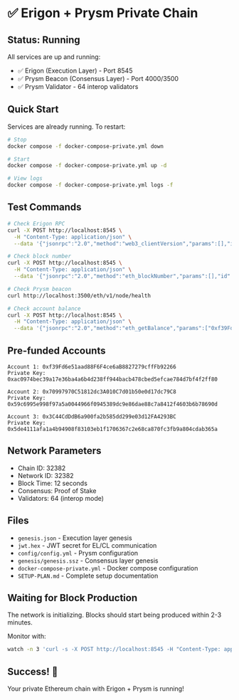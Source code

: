 # ✅ Erigon + Prysm Private Chain

## Status: Running

All services are up and running:
- ✅ Erigon (Execution Layer) - Port 8545
- ✅ Prysm Beacon (Consensus Layer) - Port 4000/3500
- ✅ Prysm Validator - 64 interop validators

## Quick Start

Services are already running. To restart:

```bash
# Stop
docker compose -f docker-compose-private.yml down

# Start
docker compose -f docker-compose-private.yml up -d

# View logs
docker compose -f docker-compose-private.yml logs -f
```

## Test Commands

```bash
# Check Erigon RPC
curl -X POST http://localhost:8545 \
  -H "Content-Type: application/json" \
  --data '{"jsonrpc":"2.0","method":"web3_clientVersion","params":[],"id":1}'

# Check block number
curl -X POST http://localhost:8545 \
  -H "Content-Type: application/json" \
  --data '{"jsonrpc":"2.0","method":"eth_blockNumber","params":[],"id":1}'

# Check Prysm beacon
curl http://localhost:3500/eth/v1/node/health

# Check account balance
curl -X POST http://localhost:8545 \
  -H "Content-Type: application/json" \
  --data '{"jsonrpc":"2.0","method":"eth_getBalance","params":["0xf39Fd6e51aad88F6F4ce6aB8827279cffFb92266","latest"],"id":1}'
```

## Pre-funded Accounts

```
Account 1: 0xf39Fd6e51aad88F6F4ce6aB8827279cffFb92266
Private Key: 0xac0974bec39a17e36ba4a6b4d238ff944bacb478cbed5efcae784d7bf4f2ff80

Account 2: 0x70997970C51812dc3A010C7d01b50e0d17dc79C8
Private Key: 0x59c6995e998f97a5a0044966f0945389dc9e86dae88c7a8412f4603b6b78690d

Account 3: 0x3C44CdDdB6a900fa2b585dd299e03d12FA4293BC
Private Key: 0x5de4111afa1a4b94908f83103eb1f1706367c2e68ca870fc3fb9a804cdab365a
```

## Network Parameters

- Chain ID: 32382
- Network ID: 32382
- Block Time: 12 seconds
- Consensus: Proof of Stake
- Validators: 64 (interop mode)

## Files

- `genesis.json` - Execution layer genesis
- `jwt.hex` - JWT secret for EL/CL communication
- `config/config.yml` - Prysm configuration
- `genesis/genesis.ssz` - Consensus layer genesis
- `docker-compose-private.yml` - Docker compose configuration
- `SETUP-PLAN.md` - Complete setup documentation

## Waiting for Block Production

The network is initializing. Blocks should start being produced within 2-3 minutes.

Monitor with:
```bash
watch -n 3 'curl -s -X POST http://localhost:8545 -H "Content-Type: application/json" --data "{\"jsonrpc\":\"2.0\",\"method\":\"eth_blockNumber\",\"params\":[],\"id\":1}"'
```

## Success! 🎉

Your private Ethereum chain with Erigon + Prysm is running!

